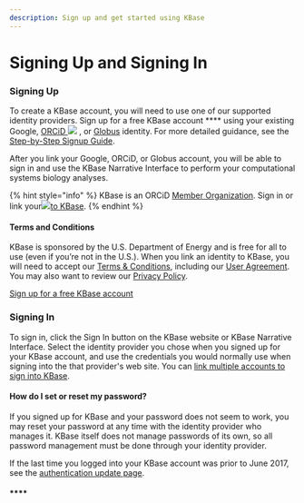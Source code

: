 ```yaml
---
description: Sign up and get started using KBase
---
```


# Signing Up and Signing In

### **Signing Up**

To create a KBase account, you will need to use one of our supported identity providers. Sign up for a free KBase account **** using your existing Google, [ORCiD ![](../../.gitbook/assets/orcidid\_icon128x128.png)](https://orcid.org) , or [Globus](https://www.globusid.org/login) identity. For more detailed guidance, see the [Step-by-Step Signup Guide](step-by-step.md).

After you link your Google, ORCiD, or Globus account, you will be able to sign in and use the KBase Narrative Interface to perform your computational systems biology analyses.

{% hint style="info" %}
KBase is an ORCiD [Member Organization](https://orcid.org/members/0010f00002IL95pAAD-lawrence-berkeley-national-laboratory). Sign in or link your[![](../../.gitbook/assets/orcidid\_icon128x128.png)to KBase](linking-orcid.md).&#x20;
{% endhint %}

#### **Terms and Conditions**

KBase is sponsored by the U.S. Department of Energy and is free for all to use (even if you’re not in the U.S.). When you link an identity to KBase, you will need to accept our [Terms & Conditions](https://kbase.us/terms-and-conditions/), including our [User Agreement](http://kbase.us/user-agreement). You may also want to review our [Privacy Policy](http://kbase.us/privacy-policy).

[Sign up for a free KBase account](https://narrative.kbase.us/#signup)

### **Signing In**

To sign in, click the Sign In button on the KBase website or KBase Narrative Interface. Select the identity provider you chose when you signed up for your KBase account, and use the credentials you would normally use when signing into the that provider's web site. You can [link multiple accounts to sign into KBase](linking-accounts.md).&#x20;

#### How do I set or reset my password?

If you signed up for KBase and your password does not seem to work, you may reset your password at any time with the identity provider who manages it. KBase itself does not manage passwords of its own, so all password management must be done through your identity provider.

If the last time you logged into your KBase account was prior to June 2017, see the [authentication update page](auth-update.md).

#### ****
